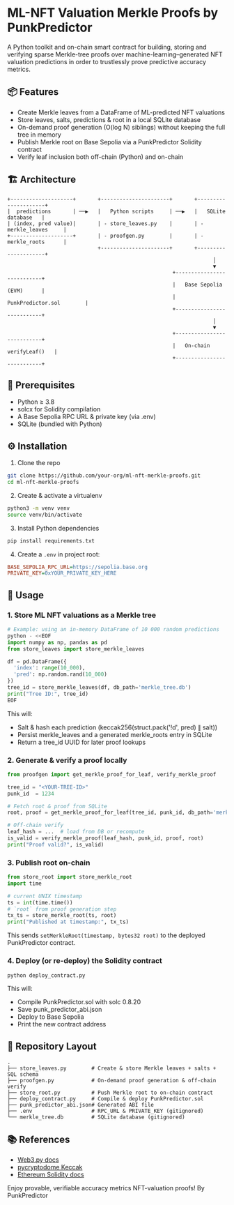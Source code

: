 # ML-NFT Valuation Merkle Proofs by PunkPredictor

A Python toolkit and on-chain smart contract for building, storing and verifying sparse Merkle-tree proofs over machine-learning–generated NFT valuation predictions in order to trustlessly prove predictive accuracy metrics.

## 📦 Features

- Create Merkle leaves from a DataFrame of ML-predicted NFT valuations
- Store leaves, salts, predictions & root in a local SQLite database
- On-demand proof generation (O(log N) siblings) without keeping the full tree in memory
- Publish Merkle root on Base Sepolia via a PunkPredictor Solidity contract
- Verify leaf inclusion both off-chain (Python) and on-chain

## 🏗 Architecture

```
+--------------------+       +----------------------+       +---------------------+
|  predictions       | ──▶   |   Python scripts     | ──▶   |   SQLite database   |
| (index, pred value)|       | - store_leaves.py    |       | - merkle_leaves     |
+--------------------+       | - proofgen.py        |       | - merkle_roots      |
                             +----------------------+       +---------------------+
                                                                  │
                                                                  ▼
                                                     +---------------------------+
                                                     |   Base Sepolia (EVM)      |
                                                     |  PunkPredictor.sol        |
                                                     +---------------------------+
                                                                  │
                                                                  ▼
                                                     +---------------------------+
                                                     |   On-chain verifyLeaf()   |
                                                     +---------------------------+
```

## 🔧 Prerequisites

- Python ≥ 3.8
- solcx for Solidity compilation
- A Base Sepolia RPC URL & private key (via .env)
- SQLite (bundled with Python)

## ⚙️ Installation

1. Clone the repo
```bash
git clone https://github.com/your-org/ml-nft-merkle-proofs.git
cd ml-nft-merkle-proofs
```

2. Create & activate a virtualenv
```bash
python3 -m venv venv
source venv/bin/activate
```

3. Install Python dependencies
```bash
pip install requirements.txt
```

4. Create a `.env` in project root:
```ini
BASE_SEPOLIA_RPC_URL=https://sepolia.base.org
PRIVATE_KEY=0xYOUR_PRIVATE_KEY_HERE
```

## 🚀 Usage

### 1. Store ML NFT valuations as a Merkle tree

```python
# Example: using an in-memory DataFrame of 10 000 random predictions
python - <<EOF
import numpy as np, pandas as pd
from store_leaves import store_merkle_leaves

df = pd.DataFrame({
  'index': range(10_000),
  'pred': np.random.rand(10_000)
})
tree_id = store_merkle_leaves(df, db_path='merkle_tree.db')
print("Tree ID:", tree_id)
EOF
```

This will:
- Salt & hash each prediction (keccak256(struct.pack('!d', pred) ∥ salt))
- Persist merkle_leaves and a generated merkle_roots entry in SQLite
- Return a tree_id UUID for later proof lookups

### 2. Generate & verify a proof locally

```python
from proofgen import get_merkle_proof_for_leaf, verify_merkle_proof

tree_id = "<YOUR-TREE-ID>"
punk_id  = 1234

# Fetch root & proof from SQLite
root, proof = get_merkle_proof_for_leaf(tree_id, punk_id, db_path='merkle_tree.db')

# Off-chain verify
leaf_hash = ...  # load from DB or recompute
is_valid = verify_merkle_proof(leaf_hash, punk_id, proof, root)
print("Proof valid?", is_valid)
```

### 3. Publish root on-chain

```python
from store_root import store_merkle_root
import time

# current UNIX timestamp
ts = int(time.time())
# `root` from proof generation step
tx_ts = store_merkle_root(ts, root)
print("Published at timestamp:", tx_ts)
```

This sends `setMerkleRoot(timestamp, bytes32 root)` to the deployed PunkPredictor contract.

### 4. Deploy (or re-deploy) the Solidity contract

```bash
python deploy_contract.py
```

This will:
- Compile PunkPredictor.sol with solc 0.8.20
- Save punk_predictor_abi.json
- Deploy to Base Sepolia
- Print the new contract address

## 📁 Repository Layout

```
.
├── store_leaves.py        # Create & store Merkle leaves + salts + SQL schema
├── proofgen.py            # On-demand proof generation & off-chain verify
├── store_root.py          # Push Merkle root to on-chain contract
├── deploy_contract.py     # Compile & deploy PunkPredictor.sol
├── punk_predictor_abi.json# Generated ABI file
├── .env                   # RPC_URL & PRIVATE_KEY (gitignored)
└── merkle_tree.db         # SQLite database (gitignored)
```

## 📚 References

- [Web3.py docs](https://web3py.readthedocs.io/)
- [pycryptodome Keccak](https://pycryptodome.readthedocs.io/)
- [Ethereum Solidity docs](https://docs.soliditylang.org/)

Enjoy provable, verifiable accuracy metrics NFT-valuation proofs! By PunkPredictor
